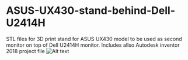 # ASUS-UX430-stand-behind-Dell-U2414H
STL files for 3D print stand for ASUS UX430 model to be used as second monitor on top of Dell U2414H monitor. Includes allso Autodesk inventor 2018 project file
![Alt text](https://github.com/sulautettu/ASUS-UX430-stand-behind-Dell-U2414H/issues/1#issue-675734782")
